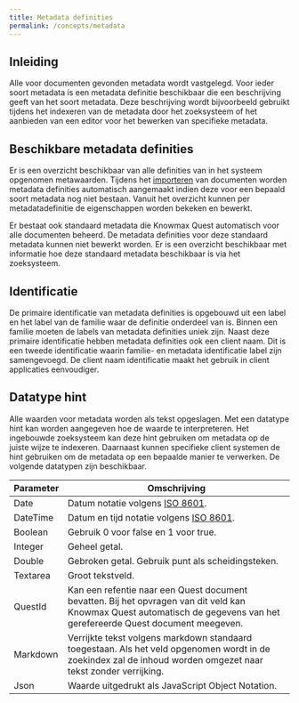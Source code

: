 ```yaml
---
title: Metadata definities
permalink: /concepts/metadata
---
```


## Inleiding
Alle voor documenten gevonden metadata wordt vastgelegd. Voor ieder soort metadata is een metadata definitie beschikbaar die een beschrijving geeft van het soort metadata. Deze beschrijving wordt bijvoorbeeld gebruikt tijdens het indexeren van de metadata door het zoeksysteem of het aanbieden van een editor voor het bewerken van specifieke metadata.

## Beschikbare metadata definities
Er is een overzicht beschikbaar van alle definities van in het systeem opgenomen metawaarden. Tijdens het [importeren](\concepts\importers) van documenten worden metadata definities automatisch aangemaakt indien deze voor een bepaald soort metadata nog niet bestaan. Vanuit het overzicht kunnen per metadatadefinitie de eigenschappen worden bekeken en bewerkt.

Er bestaat ook standaard metadata die Knowmax Quest automatisch voor alle documenten beheerd. De metadata definities voor deze standaard metadata kunnen niet bewerkt worden. Er is een overzicht beschikbaar met informatie hoe deze standaard metadata beschikbaar is via het zoeksysteem.

## Identificatie
De primaire identificatie van metadata definities is opgebouwd uit een label en het label van de familie waar de definitie onderdeel van is. Binnen een familie moeten de labels van metadata definities uniek zijn. Naast deze primaire identificatie hebben metadata definities ook een client naam. Dit is een tweede identificatie waarin familie- en metadata identificatie label zijn samengevoegd. De client naam identificatie maakt het gebruik in client applicaties eenvoudiger.

## Datatype hint
Alle waarden voor metadata worden als tekst opgeslagen. Met een datatype hint kan worden aangegeven hoe de waarde te interpreteren. Het ingebouwde zoeksysteem kan deze hint gebruiken om metadata op de juiste wijze te indexeren. Daarnaast kunnen specifieke client systemen de hint gebruiken om de metadata op een bepaalde manier te verwerken. De volgende datatypen zijn beschikbaar.

Parameter | Omschrijving
---|---
Date | Datum notatie volgens [ISO 8601](https://en.wikipedia.org/wiki/ISO_8601).
DateTime | Datum en tijd notatie volgens [ISO 8601](https://en.wikipedia.org/wiki/ISO_8601).
Boolean	| Gebruik 0 voor false en 1 voor true.
Integer | Geheel getal.
Double | Gebroken getal. Gebruik punt als scheidingsteken.
Textarea | Groot tekstveld.
QuestId	| Kan een refentie naar een Quest document bevatten. Bij het opvragen van dit veld kan Knowmax Quest automatisch de gegevens van het gerefereerde Quest document meegeven.
Markdown | Verrijkte tekst volgens markdown standaard toegestaan. Als het veld opgenomen wordt in de zoekindex zal de inhoud worden omgezet naar tekst zonder verrijking.
Json | Waarde uitgedrukt als JavaScript Object Notation.